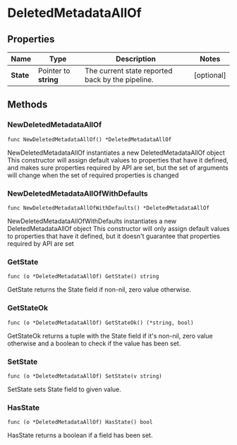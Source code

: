 # DeletedMetadataAllOf

## Properties

|Name | Type | Description | Notes|
|------------ | ------------- | ------------- | -------------|
|**State** | Pointer to **string** | The current state reported back by the pipeline. | [optional] |

## Methods

### NewDeletedMetadataAllOf

`func NewDeletedMetadataAllOf() *DeletedMetadataAllOf`

NewDeletedMetadataAllOf instantiates a new DeletedMetadataAllOf object
This constructor will assign default values to properties that have it defined,
and makes sure properties required by API are set, but the set of arguments
will change when the set of required properties is changed

### NewDeletedMetadataAllOfWithDefaults

`func NewDeletedMetadataAllOfWithDefaults() *DeletedMetadataAllOf`

NewDeletedMetadataAllOfWithDefaults instantiates a new DeletedMetadataAllOf object
This constructor will only assign default values to properties that have it defined,
but it doesn't guarantee that properties required by API are set

### GetState

`func (o *DeletedMetadataAllOf) GetState() string`

GetState returns the State field if non-nil, zero value otherwise.

### GetStateOk

`func (o *DeletedMetadataAllOf) GetStateOk() (*string, bool)`

GetStateOk returns a tuple with the State field if it's non-nil, zero value otherwise
and a boolean to check if the value has been set.

### SetState

`func (o *DeletedMetadataAllOf) SetState(v string)`

SetState sets State field to given value.

### HasState

`func (o *DeletedMetadataAllOf) HasState() bool`

HasState returns a boolean if a field has been set.


